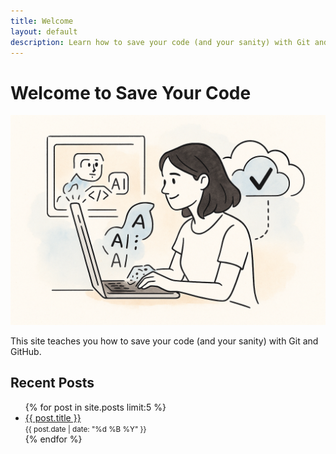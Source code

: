```yaml
---
title: Welcome
layout: default
description: Learn how to save your code (and your sanity) with Git and GitHub.
---
```


# Welcome to Save Your Code

![Illustration of saving your code](/assets/images/saveyourcode.png)

This site teaches you how to save your code (and your sanity) with Git and GitHub.

## Recent Posts

<ul class="post-list">
  {% for post in site.posts limit:5 %}
    <li>
      <a href="{{ post.url }}">{{ post.title }}</a><br>
      <small>{{ post.date | date: "%d %B %Y" }}</small>
    </li>
  {% endfor %}
</ul>

